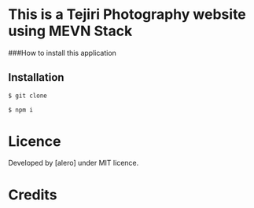 This is a Tejiri Photography website using MEVN Stack
======================================================


###How to install this application

## Installation

```sh
$ git clone
```

```sh
$ npm i
```

# Licence

Developed by [alero] under MIT licence.

# Credits

